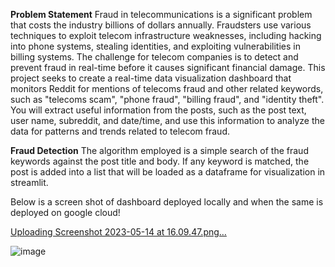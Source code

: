 **Problem Statement**
Fraud in telecommunications is a significant problem that costs the industry billions of dollars
annually. Fraudsters use various techniques to exploit telecom infrastructure weaknesses,
including hacking into phone systems, stealing identities, and exploiting vulnerabilities in billing
systems. The challenge for telecom companies is to detect and prevent fraud in real-time before
it causes significant financial damage.
This project seeks to create a real-time data visualization dashboard that monitors Reddit for
mentions of telecoms fraud and other related keywords, such as "telecoms scam", "phone
fraud", "billing fraud", and "identity theft". You will extract useful information from the posts, such
as the post text, user name, subreddit, and date/time, and use this information to analyze the
data for patterns and trends related to telecom fraud.

**Fraud Detection**
The algorithm employed is a simple search of the fraud keywords against the post title and body. If any keyword is matched, the post is 
added into a list that will be loaded as a dataframe for visualization in streamlit.

Below is a screen shot of dashboard deployed locally and when the same is deployed on google cloud!

[Uploading Screenshot 2023-05-14 at 16.09.47.png…]()

![image](https://github.com/ugalugalu/Week9_Streamlit/assets/54645939/9af6f658-bd07-495a-a9f8-a4c1c64e7022)


